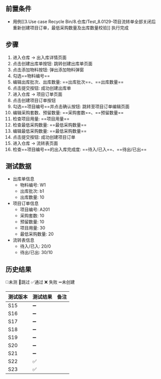 
## 前置条件

- 用例[[3.Use case Recycle Bin/8.仓库/Test_8.0129-项目流转单全部关闭后重新创建项目订单，最低采购数量及出库数量校验]] 执行完成

## 步骤

1. 进入仓库 -> 出入库详情页面
2. 点击创建出库单按钮: 跳转创建出库单页面
3. 点击添加物料按钮: 弹出添加物料弹窗
4. 勾选==物料编号== 
5. 编辑出库批次、出库数量: ==出库批次==、==出库数量== 
6. 点击提交按钮: 成功创建出库单
7. 进入仓库 -> 项目订单页面
8. 点击创建项目订单按钮
9. 勾选==项目编号==并点击确认按钮: 跳转至项目订单编辑页面
10. 编辑采购套数、预留数量: ==采购套数==、==预留数量== 
11. 检查项目用量: ==项目用量== 
12. 检查最低采购数量: ==最低采购数量== 
13. 编辑最低采购数量: ==最低采购数量== 
14. 点击提交按钮: 成功创建项目订单
15. 进入仓库 -> 流转表页面
16. 检查==项目编号==的出入库完成度: ==待入/已入==、==待出/已出==

## 测试数据

- 出库单信息
	- 物料编号: W1
	- 出库批次: b1
	- 出库数量: 10
- 项目订单信息
	- 项目编号: A201
	- 采购套数: 10
	- 预留数量: 10
	- 项目用量: 30
	- 最低采购数量: 20
- 流转表信息
	- 待入/已入: 20/0
	- 待出/已出: 30/10

## 历史结果
 ◻️未测    🚫跳过     ✅通过    ❌ 失败    ➖未创建
  
| 测试版本 | 测试结果 | 备注  |
| ---- | ---- | --- |
| S15  | ➖    |     |
| S16  | ➖    |     |
| S17  | ➖    |     |
| S18  | ➖    |     |
| S19  | ➖    |     |
| S20  | ➖    |     |
| S21  | ➖    |     |
| S22  | ✅    |     |
| S23  | ✅    |     |
